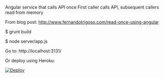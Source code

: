Angular service that calls API once
First caller calls API, subsequent callers read from memory

From blog post: http://www.fernandotrigoso.com/read-once-using-angular

$ grunt build

$ node server/app.js

Go to: http://localhost:3131/

Or deploy using Heroku:

[![Deploy](https://www.herokucdn.com/deploy/button.png)](https://heroku.com/deploy)